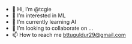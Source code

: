- 👋 Hi, I’m @tcgie
- 👀 I’m interested in ML 
- 🌱 I’m currently learning AI
- 💞️ I’m looking to collaborate on ...
- 📫 How to reach me bttuguldur29@gmail.com

<!---
tcgie/tcgie is a ✨ special ✨ repository because its `README.md` (this file) appears on your GitHub profile.
You can click the Preview link to take a look at your changes.
--->
